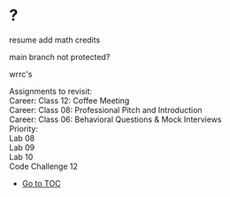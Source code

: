 # ?

resume add math credits  

main branch not protected?  

wrrc's  

Assignments to revisit:  
    Career: Class 12: Coffee Meeting  
    Career: Class 08: Professional Pitch and Introduction  
    Career: Class 06: Behavioral Questions & Mock Interviews  
Priority:  
    Lab 08  
    Lab 09  
    Lab 10  
    Code Challenge 12  

- [Go to TOC](README.md)
